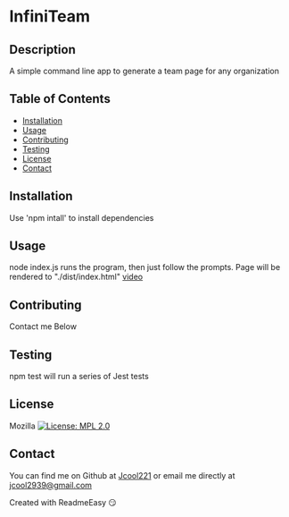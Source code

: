 <!DOCTYPE md>
# InfiniTeam

## Description
A simple command line app to generate a team page for any organization

## Table of Contents
* [Installation](#installation)
* [Usage](#usage)
* [Contributing](#contributing)
* [Testing](#testing)
* [License](#license)
* [Contact](#contact)

<a name="Installation"></a>
## Installation

Use 'npm intall' to install dependencies

<a name="Usage"></a>
## Usage

node index.js runs the program, then just follow the prompts. Page will be rendered to "./dist/index.html"
[video](https://drive.google.com/file/d/197Yyo_rUqHYEIgmgSBMz9L_mPvGNICX9/view)

<a name="Contributing"></a>
## Contributing

Contact me Below

<a name="Testing"></a>
## Testing

npm test will run a series of Jest tests

<a name="License"></a>
## License

Mozilla [![License: MPL 2.0](https://img.shields.io/badge/License-MPL_2.0-brightgreen.svg)](https://opensource.org/licenses/MPL-2.0)

<a name="Contact"></a>
## Contact

You can find me on Github at [Jcool221](https://github.com/Jcool221) 
or email me directly at [jcool2939@gmail.com](mailto:jcool2939@gmail.com?subject=[Github]Project%20Information.)

Created with ReadmeEasy 😏

